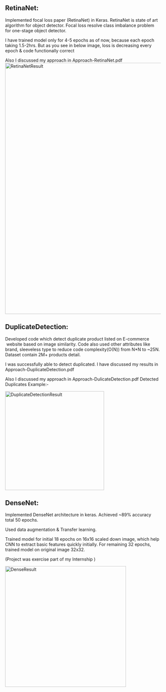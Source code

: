 ## **RetinaNet:**

Implemented focal loss paper (RetinaNet) in Keras. RetinaNet
is state of art algorithm for object detector. Focal loss resolve class
imbalance problem for one-stage object detector. 

I have trained model only for 4-5 epochs as of now, because each
epoch taking 1.5-2hrs. But as you see in below image, loss is decreasing every
epoch & code functionally correct  

Also I discussed my approach in Approach-RetinaNet.pdf
<img width="813" alt="RetinaNetResult" src="https://user-images.githubusercontent.com/31820715/54994276-e2a5c600-4fe9-11e9-8814-12541b9d795b.PNG">

## **DuplicateDetection:**

Developed code which detect duplicate product listed on E-commerce
 website based on image similarity. Code
also used other attributes like brand, sleeveless type to reduce code
complexity(O(N)) from N*N to ~25N. Dataset contain 2M+ products detail. 

I was successfully able to detect duplicated. I have discussed
my results in Approach-DuplicateDetection.pdf

Also I discussed my approach in Approach-DulicateDetection.pdf
Detected Duplicates Example:-

<img width="320" alt="DuplicateDetectionResult" src="https://user-images.githubusercontent.com/31820715/54994301-f05b4b80-4fe9-11e9-8ec0-12339ed9c7a9.PNG">

## **DenseNet:**

Implemented DenseNet architecture in keras. Achieved ~89%
accuracy total 50 epochs.

Used data augmentation & Transfer learning.

Trained model for initial 18 epochs on 16x16 scaled down
image, which help CNN to extract basic features quickly initially. For remaining
32 epochs, trained model on original image 32x32.

(Project was exercise part of my Internship )

<img width="391" alt="DenseResult" src="https://user-images.githubusercontent.com/31820715/54994153-8e9ae180-4fe9-11e9-988f-e1fe6762f834.PNG">
